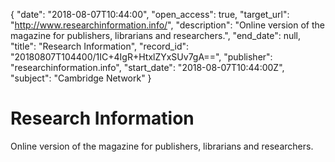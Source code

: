 {
  "date": "2018-08-07T10:44:00", 
  "open_access": true, 
  "target_url": "http://www.researchinformation.info/", 
  "description": "Online version of the magazine for publishers, librarians and researchers.", 
  "end_date": null, 
  "title": "Research Information", 
  "record_id": "20180807T104400/1IC+4IgR+HtxlZYxSUv7gA==", 
  "publisher": "researchinformation.info", 
  "start_date": "2018-08-07T10:44:00Z", 
  "subject": "Cambridge Network"
}

# Research Information

Online version of the magazine for publishers, librarians and researchers.